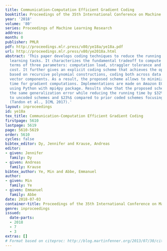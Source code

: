 ```yaml
---
title: Communication-Computation Efficient Gradient Coding
booktitle: Proceedings of the 35th International Conference on Machine Learning
year: '2018'
volume: '80'
series: Proceedings of Machine Learning Research
address: 
month: 0
publisher: PMLR
pdf: http://proceedings.mlr.press/v80/ye18a/ye18a.pdf
url: http://proceedings.mlr.press/v80/ye2018a.html
abstract: 'This paper develops coding techniques to reduce the running time of distributed
  learning tasks. It characterizes the fundamental tradeoff to compute gradients in
  terms of three parameters: computation load, straggler tolerance and communication
  cost. It further gives an explicit coding scheme that achieves the optimal tradeoff
  based on recursive polynomial constructions, coding both across data subsets and
  vector components. As a result, the proposed scheme allows to minimize the running
  time for gradient computations. Implementations are made on Amazon EC2 clusters
  using Python with mpi4py package. Results show that the proposed scheme maintains
  the same generalization error while reducing the running time by $32%$ compared
  to uncoded schemes and $23%$ compared to prior coded schemes focusing only on stragglers
  (Tandon et al., ICML 2017).'
layout: inproceedings
id: ye18a
tex_title: Communication-Computation Efficient Gradient Coding
firstpage: 5610
lastpage: 5619
page: 5610-5619
order: 5610
cycles: false
bibtex_editor: Dy, Jennifer and Krause, Andreas
editor:
- given: Jennifer
  family: Dy
- given: Andreas
  family: Krause
bibtex_author: Ye, Min and Abbe, Emmanuel
author:
- given: Min
  family: Ye
- given: Emmanuel
  family: Abbe
date: 2018-07-03
container-title: Proceedings of the 35th International Conference on Machine Learning
genre: inproceedings
issued:
  date-parts:
  - 2018
  - 7
  - 3
extras: []
# Format based on citeproc: http://blog.martinfenner.org/2013/07/30/citeproc-yaml-for-bibliographies/
---
```

